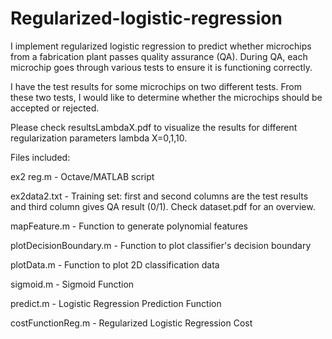 # Regularized-logistic-regression

I implement regularized logistic regression to predict whether microchips from a fabrication plant passes quality assurance (QA). During QA, each microchip goes through various tests to ensure it is functioning correctly.

I have the test results for some microchips on two different tests. From these two tests, I would like to determine whether the microchips should be accepted or rejected.

Please check resultsLambdaX.pdf to visualize the results for different regularization parameters lambda X=0,1,10. 

Files included:

ex2 reg.m - Octave/MATLAB script

ex2data2.txt - Training set: first and second columns are the test results and third column gives QA result (0/1). Check dataset.pdf for an overview.

mapFeature.m - Function to generate polynomial features

plotDecisionBoundary.m - Function to plot classifier's decision boundary

plotData.m - Function to plot 2D classification data

sigmoid.m - Sigmoid Function

predict.m - Logistic Regression Prediction Function

costFunctionReg.m - Regularized Logistic Regression Cost

